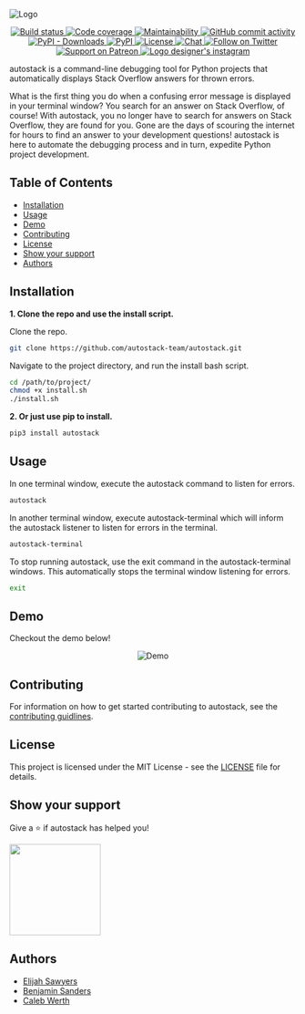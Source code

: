 ![Logo](https://raw.githubusercontent.com/autostack-team/autostack/develop/Logo.png)

<p align="center">
    <a href="https://travis-ci.com/autostack-team/autostack/">
        <img src="https://travis-ci.com/autostack-team/autostack.svg?branch=master"
            alt="Build status"/>
    </a>
    <a href="https://codeclimate.com/github/autostack-team/autostack/test_coverage">
        <img src="https://api.codeclimate.com/v1/badges/4dc7775be0fef62e5492/test_coverage" 
            alt="Code coverage"/>
    </a>
    <a href="https://codeclimate.com/github/autostack-team/autostack/maintainability">
        <img src="https://api.codeclimate.com/v1/badges/4dc7775be0fef62e5492/maintainability" 
            alt="Maintainability"/>
    </a>
    <a href="https://github.com/autostack-team/autostack">
        <img src="https://img.shields.io/github/commit-activity/m/autostack-team/autostack"
            alt="GitHub commit activity"/>
    </a>
    <a href="https://pypi.org/project/autostack/">
        <img src="https://img.shields.io/pypi/dm/autostack"
             alt="PyPI - Downloads"/>
    </a>
    <a href="https://pypi.org/project/autostack/">
        <img src="https://img.shields.io/pypi/v/autostack"
             alt="PyPI"/>
    </a>
    <a href="https://opensource.org/licenses/MIT">
        <img src="https://img.shields.io/badge/License-MIT-orange.svg"
             alt="License"/>
    </a>
    <a href="hhttps://gitter.im/autostack-team/community?utm_source=share-link&utm_medium=link&utm_campaign=share-link">
        <img src="https://badges.gitter.im/autostack-team/community.svg"
             alt="Chat"/>
    </a>
    <a href="https://twitter.com/intent/follow?screen_name=autostackteam">
        <img src="https://img.shields.io/twitter/follow/autostackteam.svg?style=social&logo=twitter"
             alt="Follow on Twitter"/>
    </a>
    <a href="https://www.patreon.com/autostack">
        <img src="https://img.shields.io/badge/Support-Patreon-red?logo=patreon"
             alt="Support on Patreon"/>
    </a>
    <a href="https://instagram.com/retractablebearfist?igshid=7qlm4fol0o50">
        <img src="https://img.shields.io/badge/logo%20by-RBF-purple?logo=instagram"
             alt="Logo designer's instagram"/>
    </a>
</p>

autostack is a command-line debugging tool for Python projects that automatically displays Stack Overflow answers for thrown errors.

What is the first thing you do when a confusing error message is displayed in your terminal window? You search for an answer on Stack Overflow, of course! With autostack, you no longer have to search for answers on Stack Overflow, they are found for you. Gone are the days of scouring the internet for hours to find an answer to your development questions! autostack is here to automate the debugging process and in turn, expedite Python project development.

## Table of Contents

* [Installation](#Installation)
* [Usage](#Usage)
* [Demo](#Demo)
* [Contributing](#Contributing)
* [License](#License)
* [Show&nbsp;your&nbsp;support](#Show-your-support)
* [Authors](#Authors)

## Installation

**1. Clone the repo and use the install script.**

Clone the repo.
```sh
git clone https://github.com/autostack-team/autostack.git
```

Navigate to the project directory, and run the install bash script.
```sh
cd /path/to/project/
chmod +x install.sh
./install.sh 
```

**2. Or just use pip to install.**

```sh
pip3 install autostack
```

## Usage 

In one terminal window, execute the autostack command to listen for errors.
```sh
autostack
```

In another terminal window, execute autostack-terminal which will inform the autostack listener to listen for errors in the terminal.
```sh
autostack-terminal
``` 

To stop running autostack, use the exit command in the autostack-terminal windows. This automatically stops the terminal window listening for errors.
```sh
exit
```

## Demo 

Checkout the demo below!

<p align="center">
    <img src="https://raw.githubusercontent.com/autostack-team/autostack/master/Demo.gif"
        alt="Demo"/>
</p>

## Contributing

For information on how to get started contributing to autostack, see the [contributing guidlines](https://github.com/autostack-team/autostack/blob/master/CONTRIBUTING.md).

## License

This project is licensed under the MIT License - see the [LICENSE](LICENSE) file for details.

## Show your support

Give a ⭐️ if autostack has helped you!

<a href="https://www.patreon.com/autostack">
  <img src="https://c5.patreon.com/external/logo/become_a_patron_button@2x.png" width="160">
</a>

## Authors
* [Elijah Sawyers](https://github.com/elijahsawyers)
* [Benjamin Sanders](https://github.com/BenOSanders)
* [Caleb Werth](https://github.com/cwerth1)
